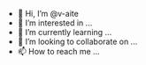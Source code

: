 - 👋 Hi, I’m @v-aite
- 👀 I’m interested in ...
- 🌱 I’m currently learning ...
- 💞️ I’m looking to collaborate on ...
- 📫 How to reach me ...

<!---
v-aite/v-aite is a ✨ special ✨ repository because its `README.md` (this file) appears on your GitHub profile.
You can click the Preview link to take a look at your changes.
--->
